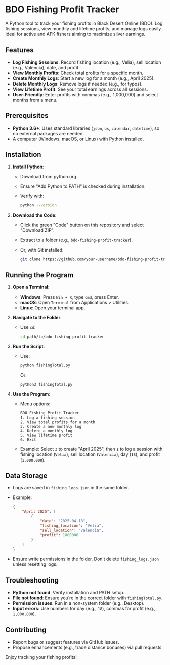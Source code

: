# BDO Fishing Profit Tracker

A Python tool to track your fishing profits in Black Desert Online (BDO). Log fishing sessions, view monthly and lifetime profits, and manage logs easily. Ideal for active and AFK fishers aiming to maximize silver earnings.

## Features

- **Log Fishing Sessions**: Record fishing location (e.g., Velia), sell location (e.g., Valencia), date, and profit.
- **View Monthly Profits**: Check total profits for a specific month.
- **Create Monthly Logs**: Start a new log for a month (e.g., April 2025).
- **Delete Monthly Logs**: Remove logs if needed (e.g., for typos).
- **View Lifetime Profit**: See your total earnings across all sessions.
- **User-Friendly**: Enter profits with commas (e.g., 1,000,000) and select months from a menu.

## Prerequisites

- **Python 3.6+**: Uses standard libraries (`json`, `os`, `calendar`, `datetime`), so no external packages are needed.
- A computer (Windows, macOS, or Linux) with Python installed.

## Installation

1. **Install Python**:

   - Download from python.org.

   - Ensure "Add Python to PATH" is checked during installation.

   - Verify with:

     ```bash
     python --version
     ```

2. **Download the Code**:

   - Click the green "Code" button on this repository and select "Download ZIP".

   - Extract to a folder (e.g., `bdo-fishing-profit-tracker`).

   - Or, with Git installed:

     ```bash
     git clone https://github.com/your-username/bdo-fishing-profit-tracker.git
     ```

## Running the Program

1. **Open a Terminal**:

   - **Windows**: Press `Win + R`, type `cmd`, press Enter.
   - **macOS**: Open `Terminal` from Applications &gt; Utilities.
   - **Linux**: Open your terminal app.

2. **Navigate to the Folder**:

   - Use `cd`:

     ```bash
     cd path/to/bdo-fishing-profit-tracker
     ```

3. **Run the Script**:

   - Use:

     ```bash
     python fishingTotal.py
     ```

     Or:

     ```bash
     python3 fishingTotal.py
     ```

4. **Use the Program**:

   - Menu options:

     ```
     BDO Fishing Profit Tracker
     1. Log a fishing session
     2. View total profits for a month
     3. Create a new monthly log
     4. Delete a monthly log
     5. View lifetime profit
     6. Exit
     ```

   - Example: Select `3` to create "April 2025", then `1` to log a session with fishing location (`Velia`), sell location (`Valencia`), day (`18`), and profit (`1,000,000`).

## Data Storage

- Logs are saved in `fishing_logs.json` in the same folder.

- Example:

  ```json
  {
      "April 2025": [
          {
              "date": "2025-04-18",
              "fishing_location": "Velia",
              "sell_location": "Valencia",
              "profit": 1000000
          }
      ]
  }
  ```

- Ensure write permissions in the folder. Don’t delete `fishing_logs.json` unless resetting logs.

## Troubleshooting

- **Python not found**: Verify installation and PATH setup.
- **File not found**: Ensure you’re in the correct folder with `fishingTotal.py`.
- **Permission issues**: Run in a non-system folder (e.g., Desktop).
- **Input errors**: Use numbers for day (e.g., `18`), commas for profit (e.g., `1,000,000`).

## Contributing

- Report bugs or suggest features via GitHub issues.
- Propose enhancements (e.g., trade distance bonuses) via pull requests.


Enjoy tracking your fishing profits!

